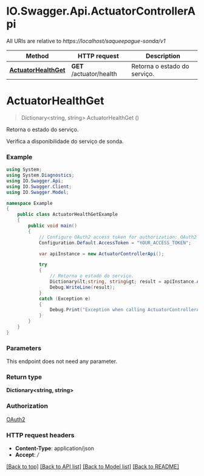# IO.Swagger.Api.ActuatorControllerApi

All URIs are relative to *https://localhost/saqueepague-sonda/v1*

Method | HTTP request | Description
------------- | ------------- | -------------
[**ActuatorHealthGet**](ActuatorControllerApi.md#actuatorhealthget) | **GET** /actuator/health | Retorna o estado do serviço.


<a name="actuatorhealthget"></a>
# **ActuatorHealthGet**
> Dictionary<string, string> ActuatorHealthGet ()

Retorna o estado do serviço.

Verifica a disponibilidade do serviço de sonda.

### Example
```csharp
using System;
using System.Diagnostics;
using IO.Swagger.Api;
using IO.Swagger.Client;
using IO.Swagger.Model;

namespace Example
{
    public class ActuatorHealthGetExample
    {
        public void main()
        {
            // Configure OAuth2 access token for authorization: OAuth2
            Configuration.Default.AccessToken = "YOUR_ACCESS_TOKEN";

            var apiInstance = new ActuatorControllerApi();

            try
            {
                // Retorna o estado do serviço.
                Dictionary&lt;string, string&gt; result = apiInstance.ActuatorHealthGet();
                Debug.WriteLine(result);
            }
            catch (Exception e)
            {
                Debug.Print("Exception when calling ActuatorControllerApi.ActuatorHealthGet: " + e.Message );
            }
        }
    }
}
```

### Parameters
This endpoint does not need any parameter.

### Return type

**Dictionary<string, string>**

### Authorization

[OAuth2](../README.md#OAuth2)

### HTTP request headers

 - **Content-Type**: application/json
 - **Accept**: */*

[[Back to top]](#) [[Back to API list]](../README.md#documentation-for-api-endpoints) [[Back to Model list]](../README.md#documentation-for-models) [[Back to README]](../README.md)

